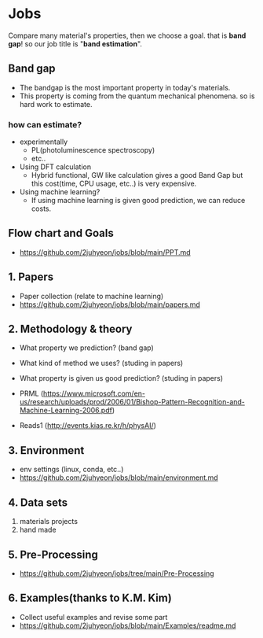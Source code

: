# Jobs
Compare many material's properties, then we choose a goal. that is **band gap**!
so our job title is "**band estimation**".

## Band gap
  - The bandgap is the most important property in today's materials.
  - This property is coming from the quantum mechanical phenomena. so is hard work to estimate.
### how can estimate?
  - experimentally
    - PL(photoluminescence spectroscopy)
    - etc..
  - Using DFT calculation
    - Hybrid functional, GW like calculation gives a good Band Gap but this cost(time, CPU usage, etc..) is very expensive.
  - Using machine learning?
    - If using machine learning is given good prediction, we can reduce costs.

## Flow chart and Goals
  - https://github.com/2juhyeon/jobs/blob/main/PPT.md

    
## 1. Papers
  - Paper collection (relate to machine learning)
  - https://github.com/2juhyeon/jobs/blob/main/papers.md

## 2. Methodology & theory
  - What property we prediction? (band gap)
  - What kind of method we uses? (studing in papers)
  - What property is given us good prediction? (studing in papers)

  - PRML (https://www.microsoft.com/en-us/research/uploads/prod/2006/01/Bishop-Pattern-Recognition-and-Machine-Learning-2006.pdf)
  - Reads1 (http://events.kias.re.kr/h/physAI/)

## 3. Environment
  - env settings (linux, conda, etc..)
  - https://github.com/2juhyeon/jobs/blob/main/environment.md
  
## 4. Data sets
  1. materials projects
  2. hand made

## 5. Pre-Processing
  - https://github.com/2juhyeon/jobs/tree/main/Pre-Processing
## 6. Examples(thanks to K.M. Kim)
  - Collect useful examples and revise some part
  - https://github.com/2juhyeon/jobs/blob/main/Examples/readme.md
